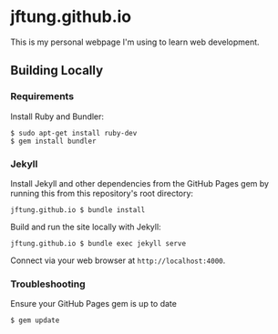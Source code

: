 # jftung.github.io

This is my personal webpage I'm using to learn web development.

## Building Locally

### Requirements

Install Ruby and Bundler:

```shell
$ sudo apt-get install ruby-dev
$ gem install bundler
```

### Jekyll

Install Jekyll and other dependencies from the GitHub Pages gem by running this
from this repository's root directory:

```shell
jftung.github.io $ bundle install
```

Build and run the site locally with Jekyll:

```shell
jftung.github.io $ bundle exec jekyll serve
```

Connect via your web browser at `http://localhost:4000`.

### Troubleshooting

Ensure your GitHub Pages gem is up to date

```shell
$ gem update
```
